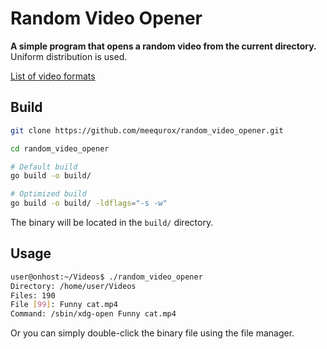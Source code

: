 # Random Video Opener

**A simple program that opens a random video from the current directory.**
Uniform distribution is used.

[List of video formats](video/video.go#L33)

## Build

```bash
git clone https://github.com/meequrox/random_video_opener.git

cd random_video_opener

# Default build
go build -o build/

# Optimized build
go build -o build/ -ldflags="-s -w"
```

The binary will be located in the `build/` directory.

## Usage

```bash
user@onhost:~/Videos$ ./random_video_opener
Directory: /home/user/Videos
Files: 190
File [99]: Funny cat.mp4
Command: /sbin/xdg-open Funny cat.mp4
```

Or you can simply double-click the binary file using the file manager.
